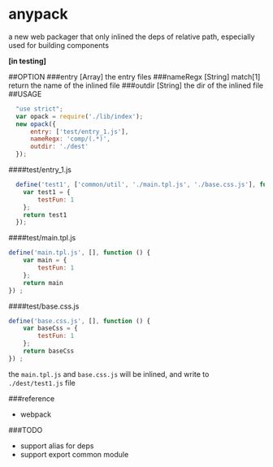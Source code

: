 # anypack
a new web packager that only inlined the deps of relative path, especially used for building components


**[in testing]**

##OPTION
###entry [Array]
the entry files
###nameRegx [String]
match[1] return the name of the inlined file
###outdir [String]
the dir of the inlined file
##USAGE
```js
  "use strict";
  var opack = require('./lib/index');
  new opack({
      entry: ['test/entry_1.js'],
      nameRegx: 'comp/(.*)',
      outdir: './dest'
  });
```
####test/entry_1.js
```js
  define('test1', ['common/util', './main.tpl.js', './base.css.js'], function () {
    var test1 = {
        testFun: 1
    };
    return test1
  });
```
####test/main.tpl.js
```js
define('main.tpl.js', [], function () {
    var main = {
        testFun: 1
    };
    return main
}) ;
```
####test/base.css.js
```js
define('base.css.js', [], function () {
    var baseCss = {
        testFun: 1
    };
    return baseCss
}) ;
```
the `main.tpl.js` and `base.css.js` will be inlined, and write to `./dest/test1.js` file

###reference
- webpack

###TODO
- support alias for deps
- support export common module
